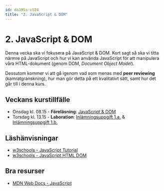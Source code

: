 ```yaml
---
id: da395a-vt24
title: "2. JavaScript & DOM"
---
```


# 2. JavaScript & DOM

Denna vecka ska vi fokusera på JavaScript & DOM. Kort sagt så ska vi titta närmre på JavaScript och hur vi kan använda JavaScript för att manipulera våra HTML-dokument (genom DOM, *Document Object Model*).

Dessutom kommer vi att gå igenom vad som menas med **peer reviewing** (kamratgranskning), hur man gör detta på ett kvalitativt sätt, samt hur det går till i denna kurs.

## Veckans kurstillfälle

- Onsdag kl. 08.15 - **Föreläsning**: [JavaScript & DOM](../f1/)
- Torsdag kl. 13.15 - **Laboration**: [Inlämningsuppgift 1.a.](../i1/) & [Inlämningsuppgift 1.b.](../i2/)

## Läshänvisningar

- [w3schools - JavaScript Tutorial](https://www.w3schools.com/js/default.asp)
- [w3schools - JavaScript HTML DOM](https://www.w3schools.com/js/js_htmldom.asp)

## Bra resurser

- [MDN Web Docs - JavaScript](https://developer.mozilla.org/en-US/docs/Web/JavaScript)